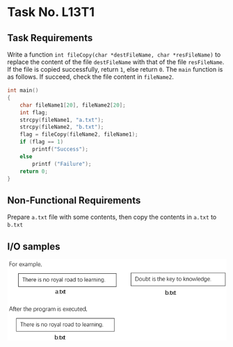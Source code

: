 # Task No. L13T1

## Task Requirements
Write a function `int fileCopy(char *destFileName, char *resFileName)` to replace the content of the file `destFileName` with that of the file `resFileName`. If the file is copied successfully, return `1`, else return `0`. The `main` function is as follows. If succeed, check the file content in `fileName2`. 

```c
int main()
{
    char fileName1[20], fileName2[20];
    int flag;
    strcpy(fileName1, "a.txt");
    strcpy(fileName2, "b.txt");
    flag = fileCopy(fileName2, fileName1);
    if (flag == 1) 
        printf("Success"); 
    else 
        printf ("Failure");
    return 0;
}
```

## Non-Functional Requirements

Prepare `a.txt` file with some contents, then copy the contents in `a.txt` to `b.txt` 

## I/O samples

![L13T1 sample](assets/L13T1.png)
